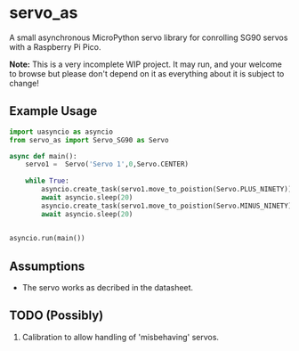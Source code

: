 # servo_as

A small asynchronous MicroPython servo library for conrolling SG90 servos with a Raspberry Pi Pico.

**Note:** This is a very incomplete WIP project. It may run, and your welcome to browse but please don't depend on it as everything about it is subject to change!

## Example Usage

```python
import uasyncio as asyncio
from servo_as import Servo_SG90 as Servo

async def main():
    servo1 =  Servo('Servo 1',0,Servo.CENTER) 
    
    while True:
        asyncio.create_task(servo1.move_to_poistion(Servo.PLUS_NINETY))
        await asyncio.sleep(20)
        asyncio.create_task(servo1.move_to_poistion(Servo.MINUS_NINETY))
        await asyncio.sleep(20)
        

asyncio.run(main())
```

## Assumptions
  
- The servo works as decribed in the datasheet.

## TODO (Possibly)

1. Calibration to allow handling of 'misbehaving' servos.